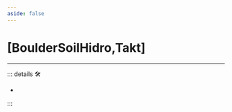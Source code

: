 ```yaml
---
aside: false
---
```

# <py>[BoulderSoilHidro,Takt]</py>

---

<!-- =================================================== -->
<!-- =================================================== -->
<!-- =================================================== -->
<!-- =================================================== -->
<!-- =================================================== -->
::: details 🛠

-

:::
